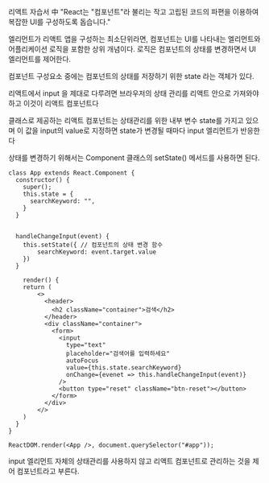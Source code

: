 리액트 자습서 中 "React는 "컴포넌트"라 불리는 작고 고립된 코드의 파편을 이용하여 복잡한 UI를 구성하도록 돕습니다."

엘리먼트가 리액트 앱을 구성하는 최소단위라면, 컴포넌트는 UI를 나타내는 엘리먼트와 어플리케이션 로직을 포함한 상위 개념이다. 로직은 컴포넌트의 상태를 변경하면서 UI 엘리먼트를 제어한다.

컴포넌트 구성요소 중에는 컴포넌트의 상태를 저장하기 위한 state 라는 객체가 있다.

리액트에서 input 을 제대로 다루려면 브라우저의 상태 관리를 리액트 안으로 가져와야 하고 이것이 리액트 컴포넌트다

클래스로 제공하는 리액트 컴포넌트는 상태관리를 위한 내부 변수 state를 가지고 있으며
이 값을 input의 value로 지정하면 state가 변경될 때마다 input 엘리먼트가 반응한다

상태를 변경하기 위해서는 Component 클래스의 setState() 메서드를 사용하면 된다.

```JSX
class App extends React.Component {
  constructor() {
    super();  
    this.state = {
      searchKeyword: "",
    }
  }  


  handleChangeInput(event) {
    this.setState({ // 컴포넌트의 상태 변경 함수
        searchKeyword: event.target.value
    })
  }

    render() {
    return (
        <>
          <header>
            <h2 className="container">검색</h2>
          </header>
          <div className="container">
            <form>
              <input
                type="text"
                placeholder="검색어를 입력하세요"
                autoFocus
                value={this.state.searchKeyword}
                onChange={evenet => this.handleChangeInput(event)}
              />
              <button type="reset" className="btn-reset"></button>
            </form>
          </div>
        </>
    )
  }
}

ReactDOM.render(<App />, document.querySelector("#app"));
```

input 엘리먼트 자체의 상태관리를 사용하지 않고 리액트 컴포넌트로 관리하는 것을 제어 컴포넌트라고 부른다.